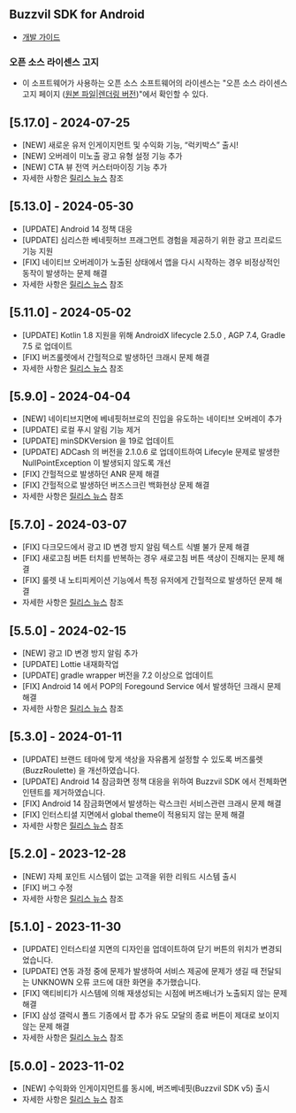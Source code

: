 
## Buzzvil SDK for Android

* [개발 가이드](https://docs.buzzvil.com/docs/buzzbenefit-android/v5/getting-started)

### 오픈 소스 라이센스 고지
- 이 소프트웨어가 사용하는 오픈 소스 소프트웨어의 라이센스는 "오픈 소스 라이센스 고지 페이지 ([원본 파일](/3rd_party_licenses.html)|[렌더링 버전](https://htmlpreview.github.io/?https://github.com/Buzzvil/buzz-sdk-samples/blob/master/3rd_party_licenses.html))"에서 확인할 수 있다.

## [5.17.0] - 2024-07-25
* [NEW] 새로운 유저 인게이지먼트 및 수익화 기능, “럭키박스” 출시!
* [NEW] 오버레이 미노출 광고 유형 설정 기능 추가
* [NEW] CTA 뷰 전역 커스터마이징 기능 추가
* 자세한 사항은 [릴리스 뉴스](https://docs.buzzvil.com/docs/release-news/android/buzzvil5.17) 참조

## [5.13.0] - 2024-05-30
* [UPDATE] Android 14 정책 대응
* [UPDATE] 심리스한 베네핏허브 프래그먼트 경험을 제공하기 위한 광고 프리로드 기능 지원
* [FIX] 네이티브 오버레이가 노출된 상태에서 앱을 다시 시작하는 경우 비정상적인 동작이 발생하는 문제 해결
* 자세한 사항은 [릴리스 뉴스](https://docs.buzzvil.com/docs/release-news/android/buzzvil5.13) 참조

## [5.11.0] - 2024-05-02
* [UPDATE] Kotlin 1.8 지원을 위해 AndroidX lifecycle 2.5.0 , AGP 7.4, Gradle 7.5 로 업데이트
* [FIX] 버즈룰렛에서 간헐적으로 발생하던 크래시 문제 해결
* 자세한 사항은 [릴리스 뉴스](https://docs.buzzvil.com/docs/release-news/android/buzzvil5.11) 참조

## [5.9.0] - 2024-04-04
* [NEW] 네이티브지면에 베네핏허브로의 진입을 유도하는 네이티브 오버레이 추가
* [UPDATE] 로컬 푸시 알림 기능 제거
* [UPDATE] minSDKVersion 을 19로 업데이트
* [UPDATE] ADCash 의 버전을 2.1.0.6 로 업데이트하여 Lifecyle 문제로 발생한 NullPointException 이 발생되지 않도록 개선
* [FIX] 간헐적으로 발생하던 ANR 문제 해결
* [FIX] 간헐적으로 발생하던 버즈스크린 백화현상 문제 해결
* 자세한 사항은 [릴리스 뉴스](https://docs.buzzvil.com/docs/release-news/android/buzzvil5.9-buzzscreen5.9) 참조

## [5.7.0] - 2024-03-07
* [FIX] 다크모드에서 광고 ID 변경 방지 알림 텍스트 식별 불가 문제 해결
* [FIX] 새로고침 버튼 터치를 반복하는 경우 새로고침 버튼 색상이 진해지는 문제 해결
* [FIX] 룰렛 내 노티피케이션 기능에서 특정 유저에게 간헐적으로 발생하던 문제 해결
* 자세한 사항은 [릴리스 뉴스](https://docs.buzzvil.com/docs/release-news/android/buzzvil5.7-buzzscreen5.7) 참조

## [5.5.0] - 2024-02-15
* [NEW] 광고 ID 변경 방지 알림 추가
* [UPDATE] Lottie 내재화작업
* [UPDATE] gradle wrapper 버전을 7.2 이상으로 업데이트
* [FIX] Android 14 에서 POP의 Foregound Service 에서 발생하던 크래시 문제 해결
* 자세한 사항은 [릴리스 뉴스](https://docs.buzzvil.com/docs/release-news/android/buzzvil5.5-buzzad3.52-buzzscreen4.46) 참조

## [5.3.0] - 2024-01-11
* [UPDATE] 브랜드 테마에 맞게 색상을 자유롭게 설정할 수 있도록 버즈룰렛 (BuzzRoulette) 을 개선하였습니다.
* [UPDATE] Android 14 잠금화면 정책 대응을 위하여 Buzzvil SDK 에서 전체화면 인텐트를 제거하였습니다.
* [FIX] Android 14 잠금화면에서 발생하는 락스크린 서비스관련 크래시 문제 해결
* [FIX] 인터스티셜 지면에서 global theme이 적용되지 않는 문제 해결
* 자세한 사항은 [릴리스 뉴스](https://docs.buzzvil.com/docs/release-news/android/buzzvil5.3-buzzad3.51-buzzscreen4.45) 참조

## [5.2.0] - 2023-12-28
* [NEW] 자체 포인트 시스템이 없는 고객을 위한 리워드 시스템 출시
* [FIX] 버그 수정
* 자세한 사항은 [릴리스 뉴스](https://docs.buzzvil.com/docs/release-news/android/buzzvil5.2-buzzad3.50-buzzscreen4.44) 참조

## [5.1.0] - 2023-11-30
* [UPDATE] 인터스티셜 지면의 디자인을 업데이트하여 닫기 버튼의 위치가 변경되었습니다.
* [UPDATE] 연동 과정 중에 문제가 발생하여 서비스 제공에 문제가 생길 때 전달되는 UNKNOWN 오류 코드에 대한 화면을 추가했습니다.
* [FIX] 액티비티가 시스템에 의해 재생성되는 시점에 버즈배너가 노출되지 않는 문제 해결
* [FIX] 삼성 갤럭시 폴드 기종에서 팝 추가 유도 모달의 종료 버튼이 제대로 보이지 않는 문제 해결
* 자세한 사항은 [릴리스 뉴스](https://docs.buzzvil.com/docs/release-news/android/buzzvil5.1-buzzad3.49-buzzscreen4.43) 참조

## [5.0.0] - 2023-11-02
* [NEW] 수익화와 인게이지먼트를 동시에, 버즈베네핏(Buzzvil SDK v5) 출시
* 자세한 사항은 [릴리스 뉴스](https://docs.buzzvil.com/docs/release-news/android/buzzvil5.0-buzzad3.47-buzzscreen4.41) 참조
